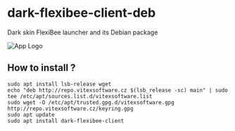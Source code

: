 # dark-flexibee-client-deb
Dark skin FlexiBee launcher and its Debian package

![App Logo](https://raw.githubusercontent.com/VitexSoftware/dark-flexibee-client-deb/master/icons/512x512/dark-flexibee-client.png)

How to install ?
----------------

```shell
sudo apt install lsb-release wget
echo "deb http://repo.vitexsoftware.cz $(lsb_release -sc) main" | sudo tee /etc/apt/sources.list.d/vitexsoftware.list
sudo wget -O /etc/apt/trusted.gpg.d/vitexsoftware.gpg http://repo.vitexsoftware.cz/keyring.gpg
sudo apt update
sudo apt install dark-flexibee-client
```

